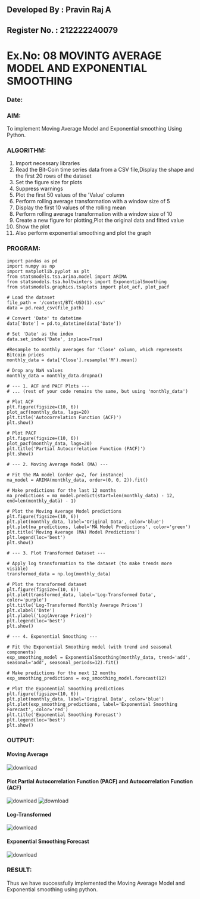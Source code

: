## Developed By : Pravin Raj A
## Register No. : 212222240079

# Ex.No: 08     MOVINTG AVERAGE MODEL AND EXPONENTIAL SMOOTHING
### Date: 
### AIM:
To implement Moving Average Model and Exponential smoothing Using Python.
### ALGORITHM:
1. Import necessary libraries
2. Read the Bit-Coin time series data from a CSV file,Display the shape and the first 20 rows of
the dataset
3. Set the figure size for plots
4. Suppress warnings
5. Plot the first 50 values of the 'Value' column
6. Perform rolling average transformation with a window size of 5
7. Display the first 10 values of the rolling mean
8. Perform rolling average transformation with a window size of 10
9. Create a new figure for plotting,Plot the original data and fitted value
10. Show the plot
11. Also perform exponential smoothing and plot the graph
### PROGRAM:
```
import pandas as pd
import numpy as np
import matplotlib.pyplot as plt
from statsmodels.tsa.arima.model import ARIMA
from statsmodels.tsa.holtwinters import ExponentialSmoothing
from statsmodels.graphics.tsaplots import plot_acf, plot_pacf

# Load the dataset
file_path = '/content/BTC-USD(1).csv'
data = pd.read_csv(file_path)

# Convert 'Date' to datetime
data['Date'] = pd.to_datetime(data['Date'])

# Set 'Date' as the index
data.set_index('Date', inplace=True)

#Resample to monthly averages for 'Close' column, which represents Bitcoin prices
monthly_data = data['Close'].resample('M').mean()

# Drop any NaN values
monthly_data = monthly_data.dropna()

# --- 1. ACF and PACF Plots ---
# ... (rest of your code remains the same, but using 'monthly_data')

# Plot ACF
plt.figure(figsize=(10, 6))
plot_acf(monthly_data, lags=20)
plt.title('Autocorrelation Function (ACF)')
plt.show()

# Plot PACF
plt.figure(figsize=(10, 6))
plot_pacf(monthly_data, lags=20)
plt.title('Partial Autocorrelation Function (PACF)')
plt.show()

# --- 2. Moving Average Model (MA) ---

# Fit the MA model (order q=2, for instance)
ma_model = ARIMA(monthly_data, order=(0, 0, 2)).fit()

# Make predictions for the last 12 months
ma_predictions = ma_model.predict(start=len(monthly_data) - 12, end=len(monthly_data) - 1)

# Plot the Moving Average Model predictions
plt.figure(figsize=(10, 6))
plt.plot(monthly_data, label='Original Data', color='blue')
plt.plot(ma_predictions, label='MA Model Predictions', color='green')
plt.title('Moving Average (MA) Model Predictions')
plt.legend(loc='best')
plt.show()

# --- 3. Plot Transformed Dataset ---

# Apply log transformation to the dataset (to make trends more visible)
transformed_data = np.log(monthly_data)

# Plot the transformed dataset
plt.figure(figsize=(10, 6))
plt.plot(transformed_data, label='Log-Transformed Data', color='purple')
plt.title('Log-Transformed Monthly Average Prices')
plt.xlabel('Date')
plt.ylabel('Log(Average Price)')
plt.legend(loc='best')
plt.show()

# --- 4. Exponential Smoothing ---

# Fit the Exponential Smoothing model (with trend and seasonal components)
exp_smoothing_model = ExponentialSmoothing(monthly_data, trend='add', seasonal='add', seasonal_periods=12).fit()

# Make predictions for the next 12 months
exp_smoothing_predictions = exp_smoothing_model.forecast(12)

# Plot the Exponential Smoothing predictions
plt.figure(figsize=(10, 6))
plt.plot(monthly_data, label='Original Data', color='blue')
plt.plot(exp_smoothing_predictions, label='Exponential Smoothing Forecast', color='red')
plt.title('Exponential Smoothing Forecast')
plt.legend(loc='best')
plt.show()

```
### OUTPUT:
#### Moving Average
![download](https://github.com/user-attachments/assets/6bcf69cd-ca4f-4e42-ba89-69af2cdb9881)

#### Plot Partial Autocorrelation Function (PACF) and Autocorrelation Function (ACF)
![download](https://github.com/user-attachments/assets/9c485fab-7d77-4150-985a-4942e035bacf)
![download](https://github.com/user-attachments/assets/a01be1d8-35ea-47b3-ac58-a3545b35ec09)

#### Log-Transformed 
![download](https://github.com/user-attachments/assets/be7a2dec-abd1-4dd0-bb9a-29f8cf3fbe8a)

#### Exponential Smoothing Forecast
![download](https://github.com/user-attachments/assets/4cd55122-55db-4658-b209-8396030102b2)

### RESULT:
Thus we have successfully implemented the Moving Average Model and Exponential smoothing using python.
